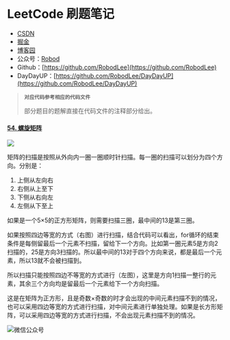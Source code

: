 # LeetCode 刷题笔记

+ [CSDN](https://blog.csdn.net/weixin_43461520)  
+ [掘金](https://juejin.im/user/3175045314120631)  
+ [博客园](https://www.cnblogs.com/robod/)
+ 公众号：[Robod](https://gitee.com/RobodLee/image_store/blob/master/QRcode2.0.png)
+ Github：[https://github.com/RobodLee](https://github.com/RobodLee)
+ DayDayUP：[https://github.com/RobodLee/DayDayUP](https://github.com/RobodLee/DayDayUP)

> **`对应代码参考相应的代码文件`**
>
> 部分题目的题解直接在代码文件的注释部分给出。

#### [54. 螺旋矩阵](https://leetcode-cn.com/problems/spiral-matrix/)

![](https://gitee.com/RobodLee/image_store/raw/master/算法和数据结构/LeetCode题解/54螺旋矩阵1.png)

矩阵的扫描是按照从外向内一圈一圈顺时针扫描。每一圈的扫描可以划分为四个方向。分别是：

1. 上侧从左向右
2. 右侧从上至下
3. 下侧从右向左
4. 左侧从下至上

如果是一个5×5的正方形矩阵，则需要扫描三圈，最中间的13是第三圈。

如果按照四边等宽的方式（右图）进行扫描，结合代码可以看出，for循环的结束条件是每侧留最后一个元素不扫描，留给下一个方向。比如第一圈元素5是方向2扫描的，25是方向3扫描的。所以最中间的13对于四个方向来说，都是最后一个元素，所以13就不会被扫描到。

所以扫描只能按照四边不等宽的方式进行（左图），这里是方向1扫描一整行的元素，其余三个方向均是留最后一个元素给下一个方向扫描。

这是在矩阵为正方形，且是奇数×奇数的时才会出现的中间元素扫描不到的情况，也可以采用四边等宽的方式进行扫描，对中间元素进行单独处理。如果是长方形矩阵，可以采用四边等宽的方式进行扫描，不会出现元素扫描不到的情况。

![微信公众号](https://gitee.com/RobodLee/image_store/raw/master/QRcode2.0.png)
